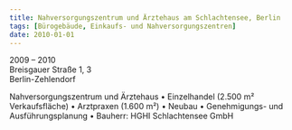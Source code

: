 ```yaml
---
title: Nahversorgungszentrum und Ärztehaus am Schlachtensee, Berlin
tags: [Bürogebäude, Einkaufs- und Nahversorgungszentren]
date: 2010-01-01
---
```

2009 – 2010<br/>
Breisgauer Straße 1, 3<br/>
Berlin-Zehlendorf

Nahversorgungszentrum und Ärztehaus
• Einzelhandel (2.500 m² Verkaufsfläche)
• Arztpraxen (1.600 m²)
• Neubau
• Genehmigungs- und Ausführungsplanung
• Bauherr: HGHI Schlachtensee GmbH
